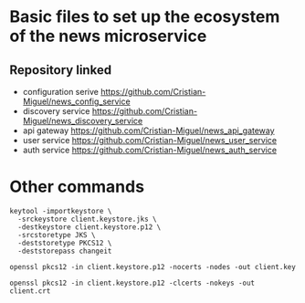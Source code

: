 # Basic files to set up the ecosystem of the news microservice

## Repository linked
- configuration serive https://github.com/Cristian-Miguel/news_config_service
- discovery service https://github.com/Cristian-Miguel/news_discovery_service
- api gateway https://github.com/Cristian-Miguel/news_api_gateway
- user service https://github.com/Cristian-Miguel/news_user_service
- auth service https://github.com/Cristian-Miguel/news_auth_service

# Other commands
``` 
keytool -importkeystore \
  -srckeystore client.keystore.jks \
  -destkeystore client.keystore.p12 \
  -srcstoretype JKS \
  -deststoretype PKCS12 \
  -deststorepass changeit
```
```
openssl pkcs12 -in client.keystore.p12 -nocerts -nodes -out client.key
```
```
openssl pkcs12 -in client.keystore.p12 -clcerts -nokeys -out client.crt
```
